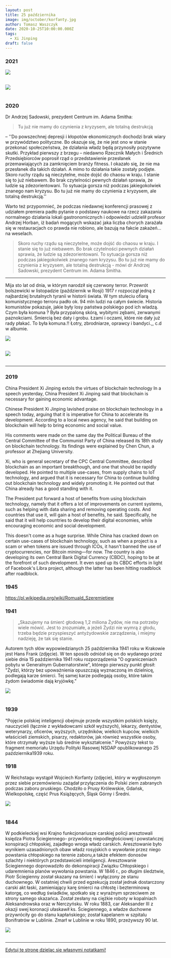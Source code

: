 ```yaml
---
layout: post
title: 25 października
image: img/october/korfanty.jpg
author: Tomasz Waszczyk
date: 2020-10-25T10:00:00.000Z
tags:
  - Xi Jinping
draft: false
---
```


### 2021

<img src="./img/october/barrons.jpeg"><br><br>

<img src="./img/october/sasininflacja.jpeg"><br><br>

### 2020

Dr Andrzej Sadowski, prezydent Centrum im. Adama Smitha:

> Tu już nie mamy do czynienia z kryzysem, ale totalną destrukcją

– ''Do powszechnej depresji i kłopotów ekonomicznych dochodzi brak wiary w przywództwo polityczne. Bo okazuje się, że nie jest ono w stanie przekonać społeczeństwa, że działania władz będą przynosiły pozytywne skutki. Przykład pierwszy z brzegu – niedawno Rzecznik Małych i Średnich Przedsiębiorców poprosił rząd o przedstawienie przesłanek przemawiających za zamknięciem branży fitness. I okazało się, że nie ma przesłanek dla takich działań. A mimo to działania takie zostały podjęte. Skoro ruchy rządu są nieczytelne, może dojść do chaosu w kraju. I stanie się to już niebawem. Bo brak czytelności pewnych działań sprawia, że ludzie są zdezorientowani. To sytuacja gorsza niż podczas jakiegokolwiek znanego nam kryzysu. Bo tu już nie mamy do czynienia z kryzysem, ale totalną destrukcją.''

Warto też przypomnieć, że podczas niedawnej konferencji prasowej z udziałem premiera padło pytanie o podstawy naukowe na rzecz zakazania normalnego działania lokali gastronomicznych i odpowiedzi udzielił profesor Andrzej Horban, iż badań mogących wskazać jaka liczba chorych zarażała się w restauracjach co prawda nie robiono, ale bazują na fakcie zakażeń... na weselach.

> Skoro ruchy rządu są nieczytelne, może dojść do chaosu w kraju. I stanie się to już niebawem. Bo brak czytelności pewnych działań sprawia, że ludzie są zdezorientowani. To sytuacja gorsza niż podczas jakiegokolwiek znanego nam kryzysu. Bo tu już nie mamy do czynienia z kryzysem, ale totalną destrukcją - mówi dr Andrzej Sadowski, prezydent Centrum im. Adama Smitha.

---

Mija sto lat od dnia, w którym narodził się czerwony terror. Przewrót bolszewicki w listopadzie (październik w Rosji) 1917 r rozpoczął jedną z najbardziej brutalnych tyranii w historii świata. W tym stuleciu ofiarą komunistycznego terroru padło ok. 94 mln ludzi na całym świecie. Historia komunistów pokazuje, jakie były losy państwa polskiego pod ich wladzą. Czym była komuna ? Była przypaloną skórą, wybitymi zębami, zerwanymi paznokciami. Śmiercią bez daty i grobu. Łzami i oczami, które nie dały już rady płakać. To była komuna.!! Łotry, zbrodniarze, oprawcy i bandyci.,, c.d w albumie.

<img src="./img/october/bolszewizm.jpg"><br><br>

<img src="./img/october/pokojhahaha.jpg"><br><br>

---

### 2019

China President Xi Jinping extols the virtues of blockchain technology
In a speech yesterday, China President Xi Jinping said that blockchain is necessary for gaining economic advantage.

Chinese President Xi Jinping lavished praise on blockchain technology in a speech today, arguing that it is imperative for China to accelerate its development. According to a local news agency, he said that building on blockchain will help to bring economic and social value.

His comments were made on the same day the Political Bureau of the Central Committee of the Communist Party of China released its 18th study on blockchain technology. Its findings were explained by Chen Chun, a professor at Zhejiang University.

Xi, who is general secretary of the CPC Central Committee, described blockchain as an important breakthough, and one that should be rapidly developed. He pointed to multiple use-cases, from supply chains to IoT technology, and argued that it is necessary for China to continue building out blockchain technology and widely promoting it. He pointed out that China already has a good standing with it.

The President put forward a host of benefits from using blockchain technology, namely that it offers a lot of improvements on current systems, such as helping with data sharing and removing operating costs. And countries that use it, will gain a host of benefits, he said. Specifically, he said that it will help countries to develop their digital economies, while encouraging economic and social development.

This doesn't come as a huge surprise. While China has cracked down on certain use-cases of blockchain technology, such as when a project is a scam or when tokens are issued through ICOs, it hasn't banned the use of cryptocurrencies, nor Bitcoin mining—for now. The country is also developing its own Central Bank Digital Currency (CBDC), hoping to be at the forefront of such development. It even sped up its CBDC efforts in light of Facebook's Libra project, although the latter has been hitting roadblock after roadblock.

### 1945

https://pl.wikipedia.org/wiki/Romuald_Szeremietiew

### 1941

> „Skazujemy na śmierć głodową 1,2 miliona Żydów, nie ma potrzeby wiele mówić. Jest to zrozumiałe, a jeżeli Żydzi nie wymrą z głodu, trzeba będzie przyspieszyć antyżydowskie zarządzenia, i miejmy nadzieję, że tak się stanie.

Autorem tych słów wypowiedzianych 25 października 1941 roku w Krakowie jest Hans Frank (zdjęcie). W ten sposób odniósł się on do wydanego przez siebie dnia 15 października 1941 roku rozporządzenia "O ograniczeniach pobytu w Generalnym Gubernatorstwie", którego pierwszy punkt głosił:
"Żydzi, którzy bez upoważnienia
opuszczają wyznaczoną im dzielnicę,
podlegają karze śmierci. Tej samej karze
podlegają osoby, które takim żydom
świadomie dają kryjówkę."

<img src="./img/october/hansfrank.jpg"><br><br>

### 1939

"Pojęcie polskiej inteligencji obejmuje
przede wszystkim polskich księży, nauczycieli (łącznie z wykładowcami szkół wyższych), lekarzy, dentystów, weterynarzy, oficerów, wyższych, urzędników, wielkich kupców, wielkich właścicieli ziemskich, pisarzy, redaktorów, jak również wszystkie osoby, które otrzymały wyższe lub średnie wykształcenie."
Powyższy tekst to fragment memoriału Urzędu Polityki Rasowej NSDAP opublikowanego 25 października1939 roku.

### 1918

W Reichstagu wystąpił Wojciech Korfanty (zdjęcie), który w wygłoszonym przez siebie przemówieniu zażądał przyłączenia do Polski ziem zabranych podczas zaboru pruskiego. Chodziło o Prusy Królewskie, Gdańsk, Wielkopolskę, część Prus Książęcych,  Śląsk Górny i Średni.

<img src="./img/october/korfanty.jpg"/><br><br>

### 1844

W podkieleckiej wsi Krajno funkcjonariusze carskiej policji aresztowali księdza Piotra Ściegiennego- przywódcę niepodległościowej i powstańczej konspiracji chłopskiej, zajadłego wroga władz carskich.
Aresztowanie było wynikiem uzasadnionych obaw władz rosyjskich o wywołanie przez niego powstania chłopskiego na terenie zaboru,a także efektem donosów szlachty i niektórych przedstawicieli inteligencji.
Aresztowanie Ściegiennego doprowadziło do dekonspiracji Związku Chłopskiego i udaremnienia planów wywołania powstania.
W 1846 r., po długim śledztwie, Piotr Ściegienny został skazany na śmierć i
wyłączony ze stanu duchownego. W ostatniej chwili przed egzekucją został jednak dostarczony carski akt łaski, zamieniający karę śmierci na chłostę i bezterminową katorgę, co według świadków, spotkało się z wyraźnym sprzeciwem ze strony samego skazańca. Został zesłany na  ciężkie roboty w kopalniach Aleksandrowska oraz w Nerczyńsku. W  roku 1883, car Aleksander III z okazji swej koronacji ułaskawił ks. Ściegiennego, a władze duchowne przywróciły go do stanu kapłańskiego; został kapelanem w szpitalu Bonifratrów w Lublinie.
Zmarł w Lublinie w roku 1890, przeżywszy 90 lat.

<img src="./img/october/sciegienny.jpg"/><br><br>

---

<a href="https://github.com/TomaszWaszczyk/historia.waszczyk.com/edit/master/src/content/october-25.md" target="_blank">Edytuj tę stronę dzieląc się własnymi notatkami!</a>
